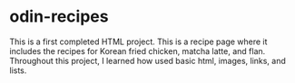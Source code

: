 # odin-recipes

This is a first completed HTML project. 
This is a recipe page where it includes the recipes for Korean fried chicken, matcha latte, and flan. Throughout this project, I learned how used basic html, images, links, and lists.